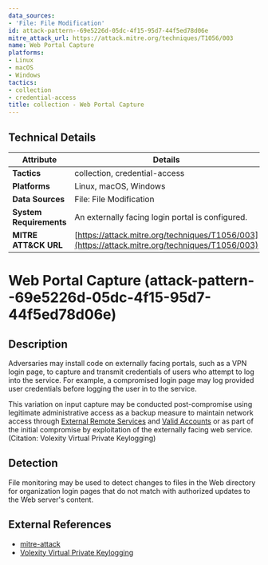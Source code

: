 ```yaml
---
data_sources:
- 'File: File Modification'
id: attack-pattern--69e5226d-05dc-4f15-95d7-44f5ed78d06e
mitre_attack_url: https://attack.mitre.org/techniques/T1056/003
name: Web Portal Capture
platforms:
- Linux
- macOS
- Windows
tactics:
- collection
- credential-access
title: collection - Web Portal Capture
---
```


## Technical Details

| Attribute | Details |
|-----------|----------|
| **Tactics** | collection, credential-access |
| **Platforms** | Linux, macOS, Windows |
| **Data Sources** | File: File Modification |
| **System Requirements** | An externally facing login portal is configured. |
| **MITRE ATT&CK URL** | [https://attack.mitre.org/techniques/T1056/003](https://attack.mitre.org/techniques/T1056/003) |

# Web Portal Capture (attack-pattern--69e5226d-05dc-4f15-95d7-44f5ed78d06e)

## Description
Adversaries may install code on externally facing portals, such as a VPN login page, to capture and transmit credentials of users who attempt to log into the service. For example, a compromised login page may log provided user credentials before logging the user in to the service.

This variation on input capture may be conducted post-compromise using legitimate administrative access as a backup measure to maintain network access through [External Remote Services](https://attack.mitre.org/techniques/T1133) and [Valid Accounts](https://attack.mitre.org/techniques/T1078) or as part of the initial compromise by exploitation of the externally facing web service.(Citation: Volexity Virtual Private Keylogging)

## Detection
File monitoring may be used to detect changes to files in the Web directory for organization login pages that do not match with authorized updates to the Web server's content.

## External References
- [mitre-attack](https://attack.mitre.org/techniques/T1056/003)
- [Volexity Virtual Private Keylogging](https://www.volexity.com/blog/2015/10/07/virtual-private-keylogging-cisco-web-vpns-leveraged-for-access-and-persistence/)
